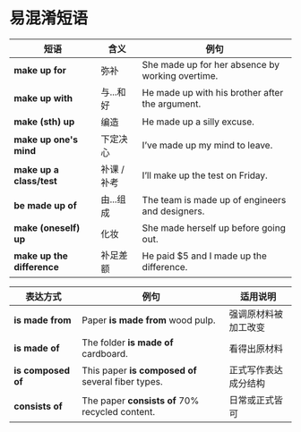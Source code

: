# 易混淆短语

| 短语                         | 含义      | 例句                                               |
| -------------------------- | ------- | ------------------------------------------------ |
| **make up for**            | 弥补      | She made up for her absence by working overtime. |
| **make up with**           | 与...和好  | He made up with his brother after the argument.  |
| **make (sth) up**          | 编造      | He made up a silly excuse.                       |
| **make up one's mind**     | 下定决心    | I’ve made up my mind to leave.                   |
| **make up a class/test**   | 补课 / 补考 | I’ll make up the test on Friday.                 |
| **be made up of**          | 由...组成  | The team is made up of engineers and designers.  |
| **make (oneself) up**      | 化妆      | She made herself up before going out.            |
| **make up the difference** | 补足差额    | He paid \$5 and I made up the difference.        |


| 表达方式               | 例句                                                 | 适用说明       |
| ------------------ | -------------------------------------------------- | ---------- |
| **is made from**   | Paper **is made from** wood pulp.                  | 强调原材料被加工改变 |
| **is made of**     | The folder **is made of** cardboard.               | 看得出原材料     |
| **is composed of** | This paper **is composed of** several fiber types. | 正式写作表达成分结构 |
| **consists of**    | The paper **consists of** 70% recycled content.    | 日常或正式皆可    |
